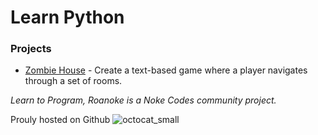 # Learn Python

### Projects

* [Zombie House](./Zombie-House/README.md) - Create a text-based game where a player navigates through a set of rooms.

*Learn to Program, Roanoke is a Noke Codes community project.*

Prouly hosted on Github ![octocat_small](https://user-images.githubusercontent.com/16419894/27620843-839a2fa6-5b9a-11e7-9ebc-76a8e713b7f7.png)
